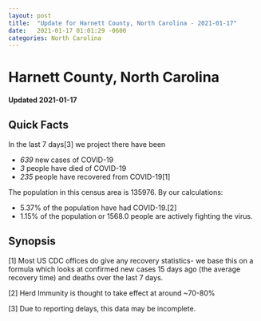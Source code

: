 ```yaml
---
layout: post
title:  "Update for Harnett County, North Carolina - 2021-01-17"
date:   2021-01-17 01:01:29 -0600
categories: North Carolina
---
```


# Harnett County, North Carolina
#### Updated 2021-01-17

## Quick Facts

In the last 7 days[3] we project there have been
- *639* new cases of COVID-19
- *3* people have died of COVID-19
- *235* people have recovered from COVID-19[1]

The population in this census area is 135976. By our calculations:
- 5.37% of the population have had COVID-19.[2]
- 1.15% of the population or 1568.0 people are actively fighting the virus.

## Synopsis




[1] Most US CDC offices do give any recovery statistics- we base this on a formula which looks at confirmed new cases
15 days ago (the average recovery time) and deaths over the last 7 days.

[2] Herd Immunity is thought to take effect at around ~70-80%

[3] Due to reporting delays, this data may be incomplete.
 
    